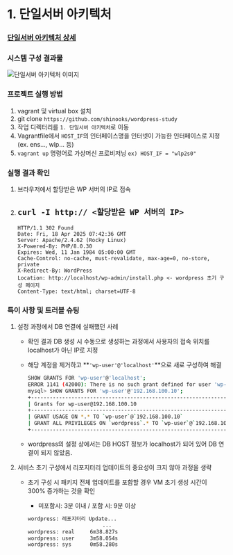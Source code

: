 # 1. 단일서버 아키텍처
### [단일서버 아키텍처 상세](https://blog.wooks-space.me/1-1de07373030f811e9940c6055bac6791?pvs=74)

### 시스템 구성 결과물
![단일서버 아키텍처 이미지](https://github.com/user-attachments/assets/61a67152-d2c8-4212-a03b-a6ffaad52e4a)

### 프로젝트 실행 방법
1. vagrant 및 virtual box 설치
2. git clone `https://github.com/shinooks/wordpress-study`
2. 작업 디렉터리를 `1. 단일서버 아키텍처`로 이동
3. Vagrantfile에서 `HOST_IF`의 인터페이스명을 인터넷이 가능한 인터페이스로 지정 (ex. ens..., wlp... 등)
4. `vagrant up` 명령어로 가상머신 프로비저닝
  `ex) HOST_IF = "wlp2s0"`

### 실행 결과 확인
1. 브라우저에서 할당받은 WP 서버의 IP로 접속
2. `curl -I http:// <할당받은 WP 서버의 IP>`
    --
    ```
    HTTP/1.1 302 Found
    Date: Fri, 18 Apr 2025 07:42:36 GMT
    Server: Apache/2.4.62 (Rocky Linux)
    X-Powered-By: PHP/8.0.30
    Expires: Wed, 11 Jan 1984 05:00:00 GMT
    Cache-Control: no-cache, must-revalidate, max-age=0, no-store, private
    X-Redirect-By: WordPress
    Location: http://localhost/wp-admin/install.php <- wordpress 초기 구성 페이지
    Content-Type: text/html; charset=UTF-8
    ```

### 특이 사항 및 트러블 슈팅
1. 설정 과정에서 DB 연결에 실패했던 사례
    - 확인 결과 DB 생성 시 수동으로 생성하는 과정에서 사용자의 접속 위치를 localhost가 아닌 IP로 지정
    - 해당 계정을 제거하고 **`'wp-user'@'localhost'`**으로 새로 구성하여 해결
        
        ```bash
        SHOW GRANTS FOR 'wp-user'@'localhost';
        ERROR 1141 (42000): There is no such grant defined for user 'wp-user' on host 'localhost'
        mysql> SHOW GRANTS FOR 'wp-user'@'192.168.100.10';
        +--------------------------------------------------------------------+
        | Grants for wp-user@192.168.100.10                                   |
        +--------------------------------------------------------------------+
        | GRANT USAGE ON *.* TO `wp-user`@`192.168.100.10`                    |
        | GRANT ALL PRIVILEGES ON `wordpress`.* TO `wp-user`@`192.168.100.10` |
        +--------------------------------------------------------------------+
        
        ```
        
    - wordpress의 설정 상에서는 DB HOST 정보가 localhost가 되어 있어 DB 연결이 되지 않았음.
2. 서비스 초기 구성에서 리포지터리 업데이트의 중요성이 크지 않아 과정을 생략
    - 초기 구성 시 패키지 전체 업데이트를 포함할 경우 VM 초기 생성 시간이 300% 증가하는 것을 확인
        - 미포함시: 3분 이내 / 포함 시: 9분 이상
        
        ```bash
        wordpress: 레포지터리 Update...
        						...
        wordpress: real     6m38.827s
        wordpress: user     3m58.054s
        wordpress: sys      0m58.280s
        ```
        